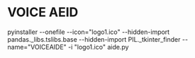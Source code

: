 # VOICE AEID


pyinstaller --onefile --icon="logo1.ico" --hidden-import pandas._libs.tslibs.base --hidden-import PIL._tkinter_finder --name="VOICEAIDE" -i "logo1.ico" aide.py
